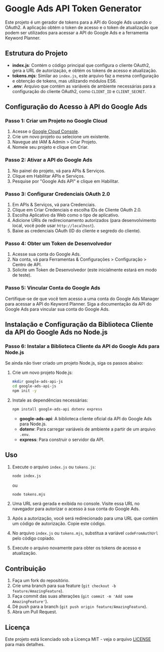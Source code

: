 # Google Ads API Token Generator

Este projeto é um gerador de tokens para a API do Google Ads usando o OAuth2. A aplicação obtém o token de acesso e o token de atualização que podem ser utilizados para acessar a API do Google Ads e a ferramenta Keyword Planner.

## Estrutura do Projeto

- **index.js**: Contém o código principal que configura o cliente OAuth2, gera a URL de autorização, e obtém os tokens de acesso e atualização.
- **tokens.mjs**: Similar ao `index.js`, este arquivo faz a mesma configuração e obtenção de tokens, mas utilizando módulos ES6.
- **.env**: Arquivo que contém as variáveis de ambiente necessárias para a configuração do cliente OAuth2, como `CLIENT_ID` e `CLIENT_SECRET`.

## Configuração do Acesso à API do Google Ads

### Passo 1: Criar um Projeto no Google Cloud

1. Acesse o [Google Cloud Console](https://console.cloud.google.com/).
2. Crie um novo projeto ou selecione um existente.
3. Navegue até IAM & Admin > Criar Projeto.
4. Nomeie seu projeto e clique em Criar.

### Passo 2: Ativar a API do Google Ads

1. No painel do projeto, vá para APIs & Serviços.
2. Clique em Habilitar APIs e Serviços.
3. Pesquise por "Google Ads API" e clique em Habilitar.

### Passo 3: Configurar Credenciais OAuth 2.0

1. Em APIs & Serviços, vá para Credenciais.
2. Clique em Criar Credenciais e escolha IDs de Cliente OAuth 2.0.
3. Escolha Aplicativo da Web como o tipo de aplicativo.
4. Adicione URIs de redirecionamento autorizados (para desenvolvimento local, você pode usar `http://localhost`).
5. Baixe as credenciais OAuth (ID do cliente e segredo do cliente).

### Passo 4: Obter um Token de Desenvolvedor

1. Acesse sua conta do Google Ads.
2. Na conta, vá para Ferramentas & Configurações > Configuração > Centro de API.
3. Solicite um Token de Desenvolvedor (este inicialmente estará em modo de teste).

### Passo 5: Vincular Conta do Google Ads

Certifique-se de que você tem acesso a uma conta do Google Ads Manager para acessar a API do Keyword Planner. Siga a documentação da API do Google Ads para vincular sua conta do Google Ads.

## Instalação e Configuração da Biblioteca Cliente da API do Google Ads no Node.js

### Passo 6: Instalar a Biblioteca Cliente da API do Google Ads para Node.js

Se ainda não tiver criado um projeto Node.js, siga os passos abaixo:

1. Crie um novo projeto Node.js:

    ```bash
    mkdir google-ads-api-js
    cd google-ads-api-js
    npm init -y
    ```

2. Instale as dependências necessárias:

    ```bash
    npm install google-ads-api dotenv express
    ```

    - **google-ads-api**: A biblioteca cliente oficial da API do Google Ads para Node.js.
    - **dotenv**: Para carregar variáveis de ambiente a partir de um arquivo `.env`.
    - **express**: Para construir o servidor da API.

## Uso

1. Execute o arquivo `index.js` ou `tokens.js`:

    ```bash
    node index.js
    ```

    ou

    ```bash
    node tokens.mjs
    ```

2. Uma URL será gerada e exibida no console. Visite essa URL no navegador para autorizar o acesso à sua conta do Google Ads.

3. Após a autorização, você será redirecionado para uma URL que contém um código de autorização. Copie este código.

4. No arquivo `index.js` ou `tokens.mjs`, substitua a variável `codeFromAuthUrl` pelo código copiado.

5. Execute o arquivo novamente para obter os tokens de acesso e atualização.

## Contribuição

1. Faça um fork do repositório.
2. Crie uma branch para sua feature (`git checkout -b feature/AmazingFeature`).
3. Faça commit das suas alterações (`git commit -m 'Add some AmazingFeature'`).
4. Dê push para a branch (`git push origin feature/AmazingFeature`).
5. Abra um Pull Request.

## Licença

Este projeto está licenciado sob a Licença MIT - veja o arquivo [LICENSE](LICENSE) para mais detalhes.
